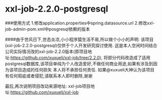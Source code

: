 # xxl-job-2.2.0-postgresql
###使用方式
1.修改application.properties中spring.datasource.url
2.修改xxl-job-admin-pom.xml中posgresql依赖的版本


####由于世风日下,世态炎凉,小小程序猿生活不易,所以做个小小的声明:
该项目(xxl-job-2.2.0-postgresql)仅供于个人开发研究探讨使用.
这是本人空闲时间结合公司实际情况改的xxl-job-2.2.0版本(原项目地址:https://github.com/xuxueli/xxl-job/tree/2.2.0),
将部分代码改造成了适用postgresql数据库,该项目单纯为个人改造爱好,不做任何商业用途,如果有涉及到因为该项目造成的任何损失
本人将不承担任何责任.
如果@xuxueli大神认为该项目有任何瑕疵或者侵犯,请联系本人即时删除,谢谢

最后,再次说明项目改动来源地址:
xxl-job项目地址:https://github.com/xuxueli/xxl-job